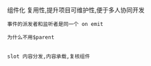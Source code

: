 组件化
    复用性,提升项目可维护性,便于多人协同开发

    事件的派发者和监听者是同一个 on emit

    为什么不用$parent


    slot 内容分发,内容承载,复核组件